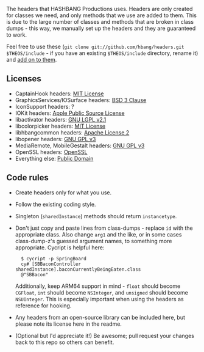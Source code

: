 The headers that HASHBANG Productions uses. Headers are only created for classes we need, and only methods that we use are added to them. This is due to the large number of classes and methods that are broken in class dumps - this way, we manually set up the headers and they are guaranteed to work.

Feel free to use these (`git clone git://github.com/hbang/headers.git $THEOS/include` - if you have an existing `$THEOS/include` directory, rename it) and [add on to them](https://github.com/hbang/headers/pulls).

## Licenses
* CaptainHook headers: [MIT License](http://mit-license.org/)
* GraphicsServices/IOSurface headers: [BSD 3 Clause](http://opensource.org/licenses/BSD-3-Clause)
* IconSupport headers: ?
* IOKit headers: [Apple Public Source License](https://opensource.apple.com/license/apsl/)
* libactivator headers: [GNU LGPL v2.1](https://www.gnu.org/licenses/old-licenses/lgpl-2.1.html)
* libcolorpicker headers: [MIT License](http://git.pixelfiredev.com/pixelfire/libcolorpicker/blob/master/LICENSE.md)
* libhbangcommon headers: [Apache License 2](https://www.apache.org/licenses/LICENSE-2.0.html)
* libopener headers: [GNU GPL v3](https://www.gnu.org/copyleft/gpl.html)
* MediaRemote, MobileGestalt headers: [GNU GPL v3](https://github.com/Cykey/ios-reversed-headers/blob/master/LICENSE.txt)
* OpenSSL headers: [OpenSSL](https://www.openssl.org/source/license.html)
* Everything else: [Public Domain](http://unlicense.org/)

## Code rules
* Create headers only for what you use.
* Follow the existing coding style.
* Singleton (`sharedInstance`) methods should return `instancetype`.
* Don't just copy and paste lines from class-dumps - replace `id` with the appropriate class. Also change `arg1` and the like, or in some cases class-dump-z's guessed argument names, to something more appropriate. Cycript is helpful here:

        $ cycript -p SpringBoard
        cy# [SBBaconController sharedInstance].baconCurrentlyBeingEaten.class
        @"SBBacon"

    Additionally, keep ARM64 support in mind - `float` should become `CGFloat`, `int` should become `NSInteger`, and `unsigned` should become `NSUInteger`. This is especially important when using the headers as reference for hooking.
* Any headers from an open-source library can be included here, but please note its license here in the readme.
* (Optional but I'd appreciate it!) Be awesome; pull request your changes back to this repo so others can benefit.
